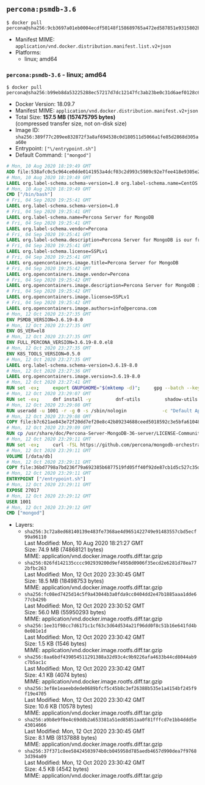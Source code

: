 ## `percona:psmdb-3.6`

```console
$ docker pull percona@sha256:9cb3697a01eb0004ecdf50148f158689765a472ed587851e9315802ba12ad6cc
```

-	Manifest MIME: `application/vnd.docker.distribution.manifest.list.v2+json`
-	Platforms:
	-	linux; amd64

### `percona:psmdb-3.6` - linux; amd64

```console
$ docker pull percona@sha256:b99eb8da53225288ec57217d7dc12147fc3ab23be0c31d6aef0128c6aefb2357
```

-	Docker Version: 18.09.7
-	Manifest MIME: `application/vnd.docker.distribution.manifest.v2+json`
-	Total Size: **157.5 MB (157475795 bytes)**  
	(compressed transfer size, not on-disk size)
-	Image ID: `sha256:389f77c209ee832872f3a8af694538c0d180511d5066a1fe85d2868d305aa60e`
-	Entrypoint: `["\/entrypoint.sh"]`
-	Default Command: `["mongod"]`

```dockerfile
# Mon, 10 Aug 2020 18:19:49 GMT
ADD file:538afc0c5c964ce0dde0141953a4dcf03c2d993c5989c92e7fee418e9305e2a3 in / 
# Mon, 10 Aug 2020 18:19:49 GMT
LABEL org.label-schema.schema-version=1.0 org.label-schema.name=CentOS Base Image org.label-schema.vendor=CentOS org.label-schema.license=GPLv2 org.label-schema.build-date=20200809
# Mon, 10 Aug 2020 18:19:49 GMT
CMD ["/bin/bash"]
# Fri, 04 Sep 2020 19:25:41 GMT
LABEL org.label-schema.schema-version=1.0
# Fri, 04 Sep 2020 19:25:41 GMT
LABEL org.label-schema.name=Percona Server for MongoDB
# Fri, 04 Sep 2020 19:25:41 GMT
LABEL org.label-schema.vendor=Percona
# Fri, 04 Sep 2020 19:25:41 GMT
LABEL org.label-schema.description=Percona Server for MongoDB is our free and open-source drop-in replacement for MongoDB Community Edition. It offers all the features and benefits of MongoDB Community Edition, plus additional enterprise-grade functionality.
# Fri, 04 Sep 2020 19:25:41 GMT
LABEL org.label-schema.license=SSPLv1
# Fri, 04 Sep 2020 19:25:41 GMT
LABEL org.opencontainers.image.title=Percona Server for MongoDB
# Fri, 04 Sep 2020 19:25:42 GMT
LABEL org.opencontainers.image.vendor=Percona
# Fri, 04 Sep 2020 19:25:42 GMT
LABEL org.opencontainers.image.description=Percona Server for MongoDB is our free and open-source drop-in replacement for MongoDB Community Edition. It offers all the features and benefits of MongoDB Community Edition, plus additional enterprise-grade functionality.
# Fri, 04 Sep 2020 19:25:42 GMT
LABEL org.opencontainers.image.license=SSPLv1
# Fri, 04 Sep 2020 19:25:42 GMT
LABEL org.opencontainers.image.authors=info@percona.com
# Mon, 12 Oct 2020 23:27:35 GMT
ENV PSMDB_VERSION=3.6.19-8.0
# Mon, 12 Oct 2020 23:27:35 GMT
ENV OS_VER=el8
# Mon, 12 Oct 2020 23:27:35 GMT
ENV FULL_PERCONA_VERSION=3.6.19-8.0.el8
# Mon, 12 Oct 2020 23:27:35 GMT
ENV K8S_TOOLS_VERSION=0.5.0
# Mon, 12 Oct 2020 23:27:35 GMT
LABEL org.label-schema.schema-version=3.6.19-8.0
# Mon, 12 Oct 2020 23:27:36 GMT
LABEL org.opencontainers.image.version=3.6.19-8.0
# Mon, 12 Oct 2020 23:27:41 GMT
RUN set -ex;     export GNUPGHOME="$(mktemp -d)";     gpg --batch --keyserver ha.pool.sks-keyservers.net --recv-keys 430BDF5C56E7C94E848EE60C1C4CBDCDCD2EFD2A 99DB70FAE1D7CE227FB6488205B555B38483C65D;     gpg --batch --export --armor 430BDF5C56E7C94E848EE60C1C4CBDCDCD2EFD2A > ${GNUPGHOME}/RPM-GPG-KEY-Percona;     gpg --batch --export --armor 99DB70FAE1D7CE227FB6488205B555B38483C65D > ${GNUPGHOME}/RPM-GPG-KEY-centosofficial;     rpmkeys --import ${GNUPGHOME}/RPM-GPG-KEY-Percona ${GNUPGHOME}/RPM-GPG-KEY-centosofficial;     curl -Lf -o /tmp/percona-release.rpm https://repo.percona.com/yum/percona-release-latest.noarch.rpm;     rpmkeys --checksig /tmp/percona-release.rpm;     dnf install -y /tmp/percona-release.rpm;     rm -rf "$GNUPGHOME" /tmp/percona-release.rpm;     rpm --import /etc/pki/rpm-gpg/PERCONA-PACKAGING-KEY
# Mon, 12 Oct 2020 23:29:07 GMT
RUN set -ex;     dnf install -y         dnf-utils         shadow-utils         curl         procps-ng         jq         oniguruma         Percona-Server-MongoDB-36-shell-${FULL_PERCONA_VERSION}         Percona-Server-MongoDB-36-mongos-${FULL_PERCONA_VERSION};         repoquery -a --location             policycoreutils                 | xargs curl -Lf -o /tmp/policycoreutils.rpm;         repoquery -a --location             Percona-Server-MongoDB-36-server-${FULL_PERCONA_VERSION}                 | xargs curl -Lf -o /tmp/Percona-Server-MongoDB-36-server-${FULL_PERCONA_VERSION}.rpm;         rpm -iv /tmp/policycoreutils.rpm /tmp/Percona-Server-MongoDB-36-server-${FULL_PERCONA_VERSION}.rpm --nodeps;                 rm -rf /tmp/policycoreutils.rpm /tmp/Percona-Server-MongoDB-36-server-${FULL_PERCONA_VERSION}.rpm;         dnf remove -y dnf-utils;         dnf clean all;         rm -rf /var/cache/dnf /data/db && mkdir -p /data/db;         chown -R 1001:0 /data/db
# Mon, 12 Oct 2020 23:29:08 GMT
RUN useradd -u 1001 -r -g 0 -s /sbin/nologin             -c "Default Application User" mongodb
# Mon, 12 Oct 2020 23:29:08 GMT
COPY file:b7c621ae843e72f20dd7ef20e8c42b89234688ceed5018592c3e5bfa61048aad in /licenses/LICENSE.Dockerfile 
# Mon, 12 Oct 2020 23:29:09 GMT
RUN cp /usr/share/doc/Percona-Server-MongoDB-36-server/LICENSE-Community.txt /licenses/LICENSE.Percona-Server-for-MongoDB
# Mon, 12 Oct 2020 23:29:11 GMT
RUN set -ex;     curl -fSL https://github.com/percona/mongodb-orchestration-tools/releases/download/${K8S_TOOLS_VERSION}/k8s-mongodb-initiator -o /usr/local/bin/k8s-mongodb-initiator;     curl -fSL  https://github.com/percona/mongodb-orchestration-tools/releases/download/${K8S_TOOLS_VERSION}/mongodb-healthcheck -o /usr/local/bin/mongodb-healthcheck;     curl -fSL  https://github.com/percona/mongodb-orchestration-tools/releases/download/${K8S_TOOLS_VERSION}/SHA256SUMS -o /tmp/SHA256SUMS;     echo "$(grep 'k8s-mongodb-initiator' /tmp/SHA256SUMS | awk '{print $1}')" /usr/local/bin/k8s-mongodb-initiator | sha256sum -c -;     echo "$(grep 'mongodb-healthcheck' /tmp/SHA256SUMS   | awk '{print $1}')" /usr/local/bin/mongodb-healthcheck   | sha256sum -c -;     rm -f /tmp/SHA256SUMS;         chmod 0755 /usr/local/bin/k8s-mongodb-initiator /usr/local/bin/mongodb-healthcheck
# Mon, 12 Oct 2020 23:29:11 GMT
VOLUME [/data/db]
# Mon, 12 Oct 2020 23:29:11 GMT
COPY file:36bd7798a7bd236f79a692385b6877519fd05ff40f92de87cb1d5c527c35d799 in /entrypoint.sh 
# Mon, 12 Oct 2020 23:29:11 GMT
ENTRYPOINT ["/entrypoint.sh"]
# Mon, 12 Oct 2020 23:29:11 GMT
EXPOSE 27017
# Mon, 12 Oct 2020 23:29:12 GMT
USER 1001
# Mon, 12 Oct 2020 23:29:12 GMT
CMD ["mongod"]
```

-	Layers:
	-	`sha256:3c72a8ed68140139e483fe7368ae4d9651422749e91483557cbd5ecf99a96110`  
		Last Modified: Mon, 10 Aug 2020 18:21:27 GMT  
		Size: 74.9 MB (74868121 bytes)  
		MIME: application/vnd.docker.image.rootfs.diff.tar.gzip
	-	`sha256:026fd142135cccc902939200d9ef4958d0906f35ecd2e6281d78ea772bfbc263`  
		Last Modified: Mon, 12 Oct 2020 23:30:45 GMT  
		Size: 18.5 MB (18498753 bytes)  
		MIME: application/vnd.docker.image.rootfs.diff.tar.gzip
	-	`sha256:fc08ed7425d14c5f9a43044b3a0fda9cc0404dd2e47b1885aaa1dde677cb429b`  
		Last Modified: Mon, 12 Oct 2020 23:30:52 GMT  
		Size: 56.0 MB (55950293 bytes)  
		MIME: application/vnd.docker.image.rootfs.diff.tar.gzip
	-	`sha256:1ee31f98cc7d6171c1cf63c3d64d534a21f96dd0f8c51b16e641fd4b0e081e1d`  
		Last Modified: Mon, 12 Oct 2020 23:30:42 GMT  
		Size: 1.5 KB (1546 bytes)  
		MIME: application/vnd.docker.image.rootfs.diff.tar.gzip
	-	`sha256:8aa6bdf439054511291388a32d93c4c9b9226afa4633b44cd8044ab9c7b5ac1c`  
		Last Modified: Mon, 12 Oct 2020 23:30:42 GMT  
		Size: 4.1 KB (4074 bytes)  
		MIME: application/vnd.docker.image.rootfs.diff.tar.gzip
	-	`sha256:3ef8e1eaeebdede0689bfcf5c45b8c3ef26388b535e1a4154bf245f9f19e4705`  
		Last Modified: Mon, 12 Oct 2020 23:30:42 GMT  
		Size: 10.6 KB (10578 bytes)  
		MIME: application/vnd.docker.image.rootfs.diff.tar.gzip
	-	`sha256:a9b8e9f0e4c69ddb2a653381a51ed85851aa0f81fffcd7e1bb4ddd5e43014666`  
		Last Modified: Mon, 12 Oct 2020 23:30:45 GMT  
		Size: 8.1 MB (8137888 bytes)  
		MIME: application/vnd.docker.image.rootfs.diff.tar.gzip
	-	`sha256:37f371c8ee58424503974b0cb045958d785aedb4657d990dea7f97683d394a09`  
		Last Modified: Mon, 12 Oct 2020 23:30:42 GMT  
		Size: 4.5 KB (4542 bytes)  
		MIME: application/vnd.docker.image.rootfs.diff.tar.gzip
